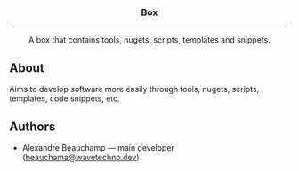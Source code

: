 <h3 align="center">Box</h3>

---

<p align="center"> A box that contains tools, nugets, scripts, templates and snippets.
    <br> 
</p>

## About

Aims to develop software more easily through tools, nugets, scripts, templates, code snippets, etc.

## Authors

* Alexandre Beauchamp &#8212; main developer (<beauchama@wavetechno.dev>)

